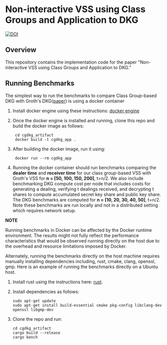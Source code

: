 # Non-interactive VSS using Class Groups and Application to DKG

[![DOI](https://zenodo.org/badge/788686770.svg)](https://zenodo.org/doi/10.5281/zenodo.10999757)

## Overview

This repository contains the implementation code for the paper "Non-interactive VSS using Class Groups and Application to DKG."

## Running Benchmarks

The simplest way to run the benchmarks to compare Class Group-based DKG with Groth's DKG([paper](https://eprint.iacr.org/2021/339.pdf "paper")) is using a docker container

1. Install docker engine using these instructions: [docker engine](https://docs.docker.com/engine/install/ "docker engine") 

2. Once the docker engine is installed and running, clone this repo and build the docker image as follows:

    ```
     cd cgdkg_artifact
     docker build -t cgdkg_app .
    ```
    
3. After building the docker image, run it using:

    ```
     docker run --rm cgdkg_app
    ```

4. Running the docker container should run benchmarks comparing the **dealer time** and **receiver time** for our class group-based VSS with Groth's VSS for **n = [50, 100, 150, 200]**, t=n/2. We also include benchmarking DKG compute cost per node that includes costs for generating a dealing, verifying t dealings received, and decrypting t shares to compute accumulated secret key share and public key share. The DKG benchmarks are computed for **n = [10, 20, 30, 40, 50]**, t=n/2. Note these benchmarks are run locally and not in a distributed setting which requires network setup. 

**NOTE**

Running benchmarks in Docker can be affected by the Docker runtime environment. The results might not fully reflect the performance characteristics that would be observed running directly on the host due to the overhead and resource limitations imposed by Docker.

Alternately, running the benchmarks directly on the host machine requires manually installing dependencies including, rust, cmake, clang, openssl, gmp. Here is an example of running the benchmarks directly on a Ubuntu host.

1. Install rust using the instructions here: [rust](https://www.rust-lang.org/tools/install "rust").

2. Install dependencies as follows:

    ```
    sudo apt-get update
    sudo apt-get install build-essential cmake pkg-config libclang-dev openssl libgmp-dev
    ```

3. Clone the repo and run:

    ```
    cd cgdkg_artifact
    cargo build --release
    cargo bench
    ```
